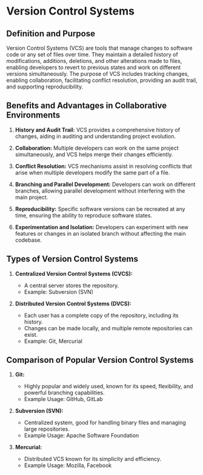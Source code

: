 # Version Control Systems

## Definition and Purpose

Version Control Systems (VCS) are tools that manage changes to software code or any set of files over time. They maintain a detailed history of modifications, additions, deletions, and other alterations made to files, enabling developers to revert to previous states and work on different versions simultaneously. The purpose of VCS includes tracking changes, enabling collaboration, facilitating conflict resolution, providing an audit trail, and supporting reproducibility.

## Benefits and Advantages in Collaborative Environments

1. **History and Audit Trail:**
   VCS provides a comprehensive history of changes, aiding in auditing and understanding project evolution.

2. **Collaboration:**
   Multiple developers can work on the same project simultaneously, and VCS helps merge their changes efficiently.

3. **Conflict Resolution:**
   VCS mechanisms assist in resolving conflicts that arise when multiple developers modify the same part of a file.

4. **Branching and Parallel Development:**
   Developers can work on different branches, allowing parallel development without interfering with the main project.

5. **Reproducibility:**
   Specific software versions can be recreated at any time, ensuring the ability to reproduce software states.

6. **Experimentation and Isolation:**
   Developers can experiment with new features or changes in an isolated branch without affecting the main codebase.

## Types of Version Control Systems

1. **Centralized Version Control Systems (CVCS):**
   - A central server stores the repository.
   - Example: Subversion (SVN)

2. **Distributed Version Control Systems (DVCS):**
   - Each user has a complete copy of the repository, including its history.
   - Changes can be made locally, and multiple remote repositories can exist.
   - Example: Git, Mercurial

## Comparison of Popular Version Control Systems

1. **Git:**
   - Highly popular and widely used, known for its speed, flexibility, and powerful branching capabilities.
   - Example Usage: GitHub, GitLab

2. **Subversion (SVN):**
   - Centralized system, good for handling binary files and managing large repositories.
   - Example Usage: Apache Software Foundation

3. **Mercurial:**
   - Distributed VCS known for its simplicity and efficiency.
   - Example Usage: Mozilla, Facebook
